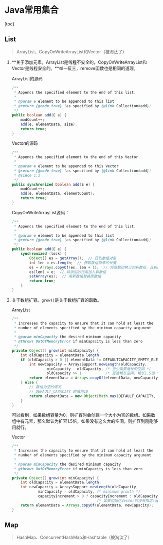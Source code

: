 # Java常用集合

[toc]



## List

> ArrayList、CopyOnWriteArrayList和Vector（被淘汰了）

1. **关于添加元素。ArrayList是线程不安全的，CopyOnWriteArrayList和Vector是线程安全的。**举一反三，remove函数也是相同的道理。

   ArrayList的源码

   ```java
   /**
    * Appends the specified element to the end of this list.
    *
    * @param e element to be appended to this list
    * @return {@code true} (as specified by {@link Collection#add})
    */
   public boolean add(E e) {
       modCount++;
       add(e, elementData, size);
       return true;
   }
   ```

   

   Vector的源码

   ```java
   /**
    * Appends the specified element to the end of this Vector.
    *
    * @param e element to be appended to this Vector
    * @return {@code true} (as specified by {@link Collection#add})
    * @since 1.2
    */
   public synchronized boolean add(E e) {
       modCount++;
       add(e, elementData, elementCount);
       return true;
   }
   ```

   

   CopyOnWriteArrayList源码：

   ```java
   /**
    * Appends the specified element to the end of this list.
    *
    * @param e element to be appended to this list
    * @return {@code true} (as specified by {@link Collection#add})
    */
   public boolean add(E e) {
       synchronized (lock) {
           Object[] es = getArray();  // 获取数组对象
           int len = es.length;  // 获取数组原来的长度
           es = Arrays.copyOf(es, len + 1);  // 将原数组拷贝到新数组，且新数组容量+1
           es[len] = e;  // 将添加的元素加入新数组
           setArray(es);  // 用新数组替换原数组
           return true;
       }
   }
   ```

   





2. 关于数组扩容。`grow()`是关于数组扩容的函数。

   ArrayList

   ```java
   /**
    * Increases the capacity to ensure that it can hold at least the
    * number of elements specified by the minimum capacity argument.
    *
    * @param minCapacity the desired minimum capacity
    * @throws OutOfMemoryError if minCapacity is less than zero
    */
   private Object[] grow(int minCapacity) {
       int oldCapacity = elementData.length;
       if (oldCapacity > 0 || elementData != DEFAULTCAPACITY_EMPTY_ELEMENTDATA) {
           int newCapacity = ArraysSupport.newLength(oldCapacity,
                   minCapacity - oldCapacity, /* 至少需要增长的空间 */
                   oldCapacity >> 1           /* 首选增长空间，增长1.5倍 */);
           return elementData = Arrays.copyOf(elementData, newCapacity);
       } else {
           // 数组为空的情况
           // DEFAULT_CAPACITY 的值为10
           return elementData = new Object[Math.max(DEFAULT_CAPACITY, minCapacity)];
       }
   }
   ```

   可以看到，如果数组容量为0，则扩容时会创建一个大小为10的数组。如果数组中有元素，那么默认为扩容1.5倍，如果没有这么大的空间，则扩容到刚刚够用就行。

   

   Vector

   ```java
   /**
    * Increases the capacity to ensure that it can hold at least the
    * number of elements specified by the minimum capacity argument.
    *
    * @param minCapacity the desired minimum capacity
    * @throws OutOfMemoryError if minCapacity is less than zero
    */
   private Object[] grow(int minCapacity) {
       int oldCapacity = elementData.length;
       int newCapacity = ArraysSupport.newLength(oldCapacity,
               minCapacity - oldCapacity, /* minimum growth */
               capacityIncrement > 0 ? capacityIncrement : oldCapacity
                                          /* 如果初始化Vector时没有指定capacityIncrement，则扩容oldCapacity，也即扩容1倍。如果指定扩容量，则扩容capacityIncrement。 */);
       return elementData = Arrays.copyOf(elementData, newCapacity);
   }
   ```



## Map

> HashMap、ConcurrentHashMap和Hashtable（被淘汰了）

